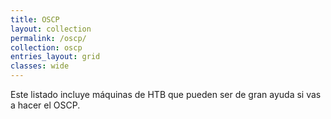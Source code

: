 ```yaml
---
title: OSCP
layout: collection
permalink: /oscp/
collection: oscp
entries_layout: grid
classes: wide
---
```


Este listado incluye máquinas de HTB que pueden ser de gran ayuda si vas a hacer el OSCP.